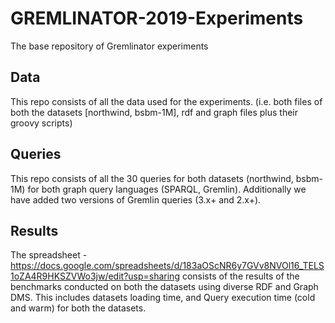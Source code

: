 # GREMLINATOR-2019-Experiments
The base repository of Gremlinator experiments

## Data
This repo consists of all the data used for the experiments. (i.e. both files of both the datasets [northwind, bsbm-1M], rdf and graph files plus their groovy scripts)

## Queries
This repo consists of all the 30 queries for both datasets (northwind, bsbm-1M) for both graph query languages (SPARQL, Gremlin). Additionally we have added two versions of Gremlin queries (3.x+ and 2.x+).

## Results
The spreadsheet - https://docs.google.com/spreadsheets/d/183aOScNR6y7GVv8NVOl16_TELS1oZA4R9HKSZVWo3jw/edit?usp=sharing  consists of the results of the benchmarks conducted on both the datasets using diverse RDF and Graph DMS.
This includes datasets loading time, and Query execution time (cold and warm) for both the datasets.



